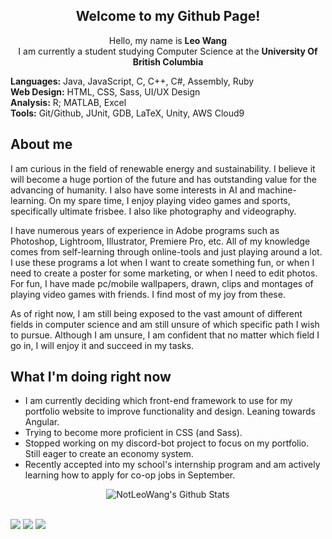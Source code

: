 <div align="center">
    <h2> 
        Welcome to my Github Page!
    </h2>
</div>

<div align="center">
    <p> Hello, my name is <b>Leo Wang</b> <br> I am currently a student studying Computer Science at the <b>University Of British Columbia</b> </p>
</div>

<div>
    <p> <b>Languages:</b> Java, JavaScript, C, C++, C#, Assembly, Ruby <br> <b>Web Design:</b> HTML, CSS, Sass, UI/UX Design <br> <b>Analysis:</b> R; MATLAB, Excel <br> <b>Tools:</b> Git/Github, JUnit, GDB, LaTeX, Unity, AWS Cloud9 </p>
</div>

<div>
    <h2>
        About me
    </h2>
    <p>I am curious in the field of renewable energy and sustainability. I believe it will become a huge portion of the future and has outstanding value for the advancing of humanity. I also have some interests in AI and machine-learning. On my spare time, I enjoy playing video games and sports, specifically ultimate frisbee. I also like photography and videography.</p>
    <p>I have numerous years of experience in Adobe programs such as Photoshop, Lightroom, Illustrator, Premiere Pro, etc. All of my knowledge comes from self-learning through online-tools and just playing around a lot. I use these programs a lot when I want to create something fun, or when I need to create a poster for some marketing, or when I need to edit photos. For fun, I have made pc/mobile wallpapers, drawn, clips and montages of playing video games with friends. I find most of my joy from these.</p>
    <p>As of right now, I am still being exposed to the vast amount of different fields in computer science and am still unsure of which specific path I wish to pursue. Although I am unsure, I am confident that no matter which field I go in, I will enjoy it and succeed in my tasks. </p>
</div>

<div>
    <h2>
        What I'm doing right now
    </h2>
    <ul>
        <li>I am currently deciding which front-end framework to use for my portfolio website to improve functionality and design. Leaning towards Angular.</li>
        <li>Trying to become more proficient in CSS (and Sass).</li>
        <li>Stopped working on my discord-bot project to focus on my portfolio. Still eager to create an economy system.</li>
        <li>Recently accepted into my school's internship program and am actively learning how to apply for co-op jobs in September.</li>
    </ul>
</div>

<div align="center">
    <img align="center" src="https://github-readme-stats.vercel.app/api?username=notleowang" alt="NotLeoWang's Github Stats">
</div>

<br>

[![](https://img.shields.io/badge/-Linkedin-0072b1?style=flat-square)](https://www.linkedin.com/in/leowangubc/)
[![](https://img.shields.io/badge/-Twitter-1C9CEA?style=flat-square)](https://twitter.com/NotLeoWang)
[![](https://img.shields.io/badge/-Youtube-c4302b?style=flat-square)](https://www.youtube.com/channel/UCRfvwifW3TthUnQwS53ruWQ)

